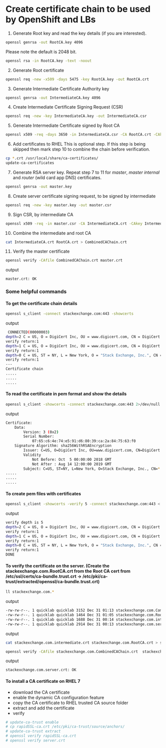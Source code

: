# Create certificate chain to be used by OpenShift and LBs
1. Generate Root key and read the key details (if you are interested). 

```sh
openssl genrsa -out RootCA.key 4096
```
Please note the default is 2048 bit.
```sh
openssl rsa -in RootCA.key -text -noout
```
2. Generate Root certificate
```sh
openssl req -new -x509 -days 5475 -key RootCA.key -out RootCA.crt
```
3. Generate Intermediate Certificate Authority key
```sh
openssl genrsa -out IntermediateCA.key 4096
```
4. Create Intermediate Certificate Signing Request (CSR)
```sh
openssl req -new -key IntermediateCA.key -out IntermediateCA.csr
```
5. Generate Intermediate Certificate signed by Root CA
```sh
openssl x509 -req -days 3650 -in IntermediateCA.csr -CA RootCA.crt -CAkey RootCA.key -CAcreateserial  -out IntermediateCA.crt
```
6. Add certificates to RHEL
   This is optional step. If this step is being skipped then mark step 10 to combine the chain before verification.
```sh
cp *.crt /usr/local/share/ca-certificates/
update-ca-certificates
```
7. Generate RSA server key. Repeat step 7 to 11 for *master*, *master internal* and *router* (wild card app DNS) certificates.
```sh
openssl genrsa -out master.key
```
8. Create server certificate signing request, to be signed by intermediate
```sh
openssl req -new -key master.key -out master.csr
```
9.  Sign CSR, by intermediate CA
```sh
openssl x509 -req -in master.csr -CA IntermediateCA.crt -CAkey IntermediateCA.key -set_serial 01 -out master.crt -days 1825
```
10.  Combine the intermediate and root CA
```sh
cat IntermediateCA.crt RootCA.crt > CombinedCAChain.crt
```
11.  Verify the master certificate
```sh
openssl verify -CAfile CombinedCAChain.crt master.crt
```
output
```sh
master.crt: OK
```

### Some helpful commands
#### To get the certificate chain details 

 ```sh
openssl s_client -connect stackexchange.com:443 -showcerts 
```
output
```sh
 CONNECTED(00000003)
depth=2 C = US, O = DigiCert Inc, OU = www.digicert.com, CN = DigiCert High Assurance EV Root CA
verify return:1
depth=1 C = US, O = DigiCert Inc, OU = www.digicert.com, CN = DigiCert SHA2 High Assurance Server CA
verify return:1
depth=0 C = US, ST = NY, L = New York, O = "Stack Exchange, Inc.", CN = *.stackexchange.com
verify return:1
---
Certificate chain
.....
.....
.....
```

#### To read the certificate in pem format and show the details 

```sh
openssl s_client -showcerts -connect stackexchange.com:443 2>/dev/null | openssl x509 -inform pem -noout -text
```
output
```sh
Certificate:
    Data:
        Version: 3 (0x2)
        Serial Number:
            07:65:c6:4e:74:e5:91:d6:80:39:ca:2a:84:75:63:f0
    Signature Algorithm: sha256WithRSAEncryption
        Issuer: C=US, O=DigiCert Inc, OU=www.digicert.com, CN=DigiCert SHA2 High Assurance Server CA
        Validity
            Not Before: Oct  5 00:00:00 2018 GMT
            Not After : Aug 14 12:00:00 2019 GMT
        Subject: C=US, ST=NY, L=New York, O=Stack Exchange, Inc., CN=*.stackexchange.com
.....
.....
.....
```
#### To create pem files with certificates 

```sh
openssl s_client -showcerts -verify 5 -connect stackexchange.com:443 < /dev/null | awk '/BEGIN/,/END/{ if(/BEGIN/){a++}; out="cert"a".pem"; print >out}' 
```
output
```sh
verify depth is 5
depth=2 C = US, O = DigiCert Inc, OU = www.digicert.com, CN = DigiCert High Assurance EV Root CA
verify return:1
depth=1 C = US, O = DigiCert Inc, OU = www.digicert.com, CN = DigiCert SHA2 High Assurance Server CA
verify return:1
depth=0 C = US, ST = NY, L = New York, O = "Stack Exchange, Inc.", CN = *.stackexchange.com
verify return:1
DONE
```

#### To verify the certificate on the server. (Create the stackexchange.com.RootCA.crt from the Root CA cert from /etc/ssl/certs/ca-bundle.trust.crt -> /etc/pki/ca-trust/extracted/openssl/ca-bundle.trust.crt)

```sh
ll stackexchange.com.*
```
output
```sh
-rw-rw-r--. 1 quicklab quicklab 3152 Dec 31 01:13 stackexchange.com.CombinedCAChain.crt
-rw-rw-r--. 1 quicklab quicklab 1464 Dec 31 01:05 stackexchange.com.RootCA.crt
-rw-rw-r--. 1 quicklab quicklab 1688 Dec 31 00:14 stackexchange.com.intermediate.crt
-rw-rw-r--. 1 quicklab quicklab 2914 Dec 31 00:13 stackexchange.com.server.crt
```
output
```sh
cat stackexchange.com.intermediate.crt stackexchange.com.RootCA.crt > stackexchange.com.CombinedCAChain.crt 
```

```sh
openssl verify -CAfile stackexchange.com.CombinedCAChain.crt  stackexchange.com.server.crt
```
output
```sh
stackexchange.com.server.crt: OK
```

#### To install a CA certificate on RHEL 7
* download the CA certificate 
* enable the dynamic CA configuration feature
* copy the CA certificate to RHEL trusted CA source folder
* extract and add the certificate
* verify

```sh
# update-ca-trust enable
# cp rapidSSL-ca.crt /etc/pki/ca-trust/source/anchors/
# update-ca-trust extract
# openssl verify rapidSSL-ca.crt
# openssl verify server.crt
```